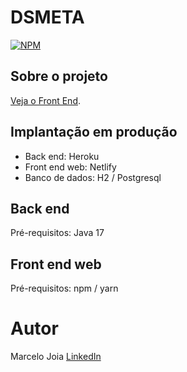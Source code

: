 # DSMETA

[![NPM](https://img.shields.io/npm/l/react)](https://github.com/MarceloJoia/dsmeta/blob/main/LICENCE)


## Sobre o projeto

[Veja o Front End](https://dsmeta-de.netlify.app "Veja o Front End").


## Implantação em produção

- Back end: Heroku
- Front end web: Netlify
- Banco de dados: H2 / Postgresql


## Back end
Pré-requisitos: Java 17


## Front end web
Pré-requisitos: npm / yarn


# Autor
Marcelo Joia
[LinkedIn](https://www.linkedin.com/in/marcelo-joia-2284a39b)
